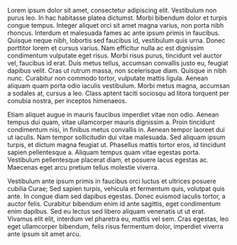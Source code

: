  Lorem ipsum dolor sit amet, consectetur adipiscing elit. Vestibulum non purus leo. In hac habitasse platea dictumst. Morbi bibendum dolor et turpis congue tempus. Integer aliquet orci sit amet magna varius, non porta nibh rhoncus. Interdum et malesuada fames ac ante ipsum primis in faucibus. Quisque neque nibh, lobortis sed faucibus id, vestibulum quis urna. Donec porttitor lorem et cursus varius. Nam efficitur nulla ac est dignissim condimentum vulputate eget risus. Morbi risus purus, tincidunt vel auctor vel, faucibus id erat. Duis metus tellus, accumsan convallis justo eu, feugiat dapibus velit. Cras ut rutrum massa, non scelerisque diam. Quisque in nibh nunc. Curabitur non commodo tortor, vulputate mattis ligula. Aenean aliquam quam porta odio iaculis vestibulum. Morbi metus magna, accumsan a sodales at, cursus a leo. Class aptent taciti sociosqu ad litora torquent per conubia nostra, per inceptos himenaeos.

Etiam aliquet augue in mauris faucibus imperdiet vitae non odio. Aenean tempus dui quam, vitae ullamcorper mauris dignissim a. Proin tincidunt condimentum nisi, in finibus metus convallis in. Aenean tempor laoreet dui ut iaculis. Nam tempor sollicitudin dui vitae malesuada. Sed aliquam ipsum turpis, et dictum magna feugiat ut. Phasellus mattis tortor eros, id tincidunt sapien pellentesque a. Aliquam tempus quam vitae egestas porta. Vestibulum pellentesque placerat diam, et posuere lacus egestas ac. Maecenas eget arcu pretium tellus molestie viverra.

Vestibulum ante ipsum primis in faucibus orci luctus et ultrices posuere cubilia Curae; Sed sapien turpis, vehicula et fermentum quis, volutpat quis ante. In congue diam sed dapibus egestas. Donec euismod iaculis tortor, a auctor felis. Curabitur bibendum enim id ante sagittis, eget condimentum enim dapibus. Sed eu lectus sed libero aliquam venenatis ut ut erat. Vivamus elit elit, interdum vel pharetra eu, mattis vel sem. Cras egestas, leo eget ullamcorper bibendum, felis risus fermentum dolor, imperdiet viverra ante ipsum sit amet arcu. 